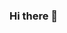 ### Hi there 👋

<!--
**Joaorm7/Joaorm7** is a ✨ _special_ ✨ repository because its `README.md` (this file) appears on your GitHub profile.

Here are some ideas to get you started:
- 💻 Estudante De Engenharia De Software na [UNIFIL](https://unifil.br)
- 🔭 I’m currently working on ...
- 🌱 I’m currently learning ...
- 👯 I’m looking to collaborate on ...
- 🤔 I’m looking for help with ...
- 💬 Ask me about ...
- 📫 How to reach me: ...
- 😄 Pronouns: ...
- ⚡ Fun fact: ...
-->
